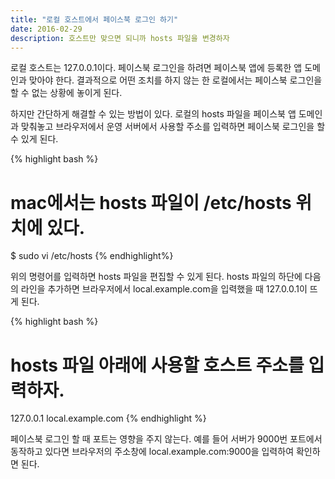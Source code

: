 ```yaml
---
title: "로컬 호스트에서 페이스북 로그인 하기"
date: 2016-02-29
description: 호스트만 맞으면 되니까 hosts 파일을 변경하자
---
```


로컬 호스트는 127.0.0.1이다. 페이스북 로그인을 하려면 페이스북 앱에 등록한 앱 도메인과 맞아야 한다. 결과적으로 어떤 조치를 하지 않는 한 로컬에서는 페이스북 로그인을 할 수 없는 상황에 놓이게 된다. 

하지만 간단하게 해결할 수 있는 방법이 있다. 로컬의 hosts 파일을 페이스북 앱 도메인과 맞춰놓고 브라우저에서 운영 서버에서 사용할 주소를 입력하면 페이스북 로그인을 할 수 있게 된다. 

{% highlight bash %}
# mac에서는 hosts 파일이 /etc/hosts 위치에 있다.
$ sudo vi /etc/hosts
{% endhighlight%}

위의 명령어를 입력하면 hosts 파일을 편집할 수 있게 된다. hosts 파일의 하단에 다음의 라인을 추가하면 브라우저에서 local.example.com을 입력했을 때 127.0.0.1이 뜨게 된다.

{% highlight bash %}
# hosts 파일 아래에 사용할 호스트 주소를 입력하자.
127.0.0.1       local.example.com
{% endhighlight %}

페이스북 로그인 할 때 포트는 영향을 주지 않는다. 예를 들어 서버가 9000번 포트에서 동작하고 있다면 브라우저의 주소창에 local.example.com:9000을 입력하여 확인하면 된다.

